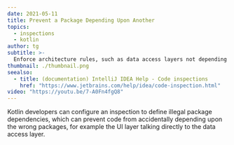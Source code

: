 ```yaml
---
date: 2021-05-11
title: Prevent a Package Depending Upon Another
topics:
  - inspections
  - kotlin
author: tg
subtitle: >-
  Enforce architecture rules, such as data access layers not depending upon UI layers.
thumbnail: ./thumbnail.png
seealso:
  - title: (documentation) IntelliJ IDEA Help - Code inspections
    href: "https://www.jetbrains.com/help/idea/code-inspection.html"
video: "https://youtu.be/7-A0Fn4fgQ8"
---
```


Kotlin developers can configure an inspection to define illegal package dependencies, which can prevent code from accidentally depending upon the wrong packages, for example the UI layer talking directly to the data access layer.
